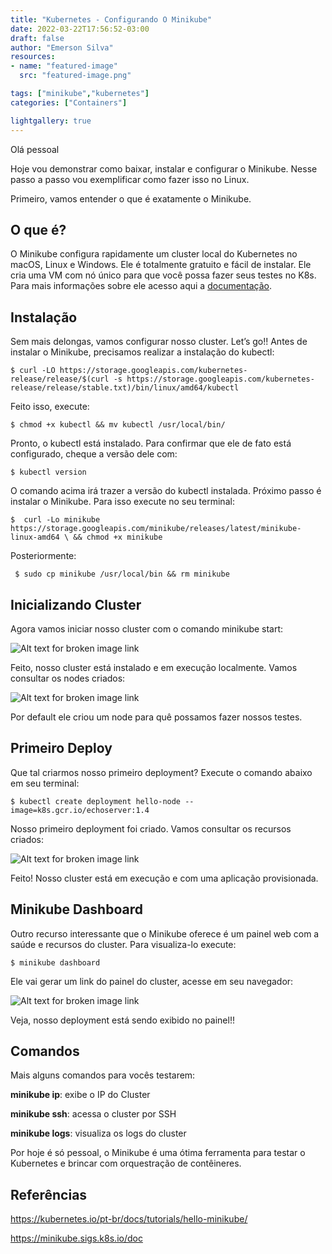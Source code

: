 ```yaml
---
title: "Kubernetes - Configurando O Minikube"
date: 2022-03-22T17:56:52-03:00
draft: false
author: "Emerson Silva"
resources:
- name: "featured-image"
  src: "featured-image.png"

tags: ["minikube","kubernetes"]
categories: ["Containers"]

lightgallery: true
---
```


Olá pessoal

Hoje vou demonstrar como baixar, instalar e configurar o Minikube. Nesse passo a passo vou exemplificar como fazer isso no Linux.


Primeiro, vamos entender o que é exatamente o Minikube.

## O que é?

O Minikube configura rapidamente um cluster local do Kubernetes no macOS, Linux e Windows. Ele é totalmente gratuito e fácil de instalar. Ele cria uma VM com nó único para que você possa fazer seus testes no K8s. Para mais informações sobre ele acesso aqui a [documentação](https://minikube.sigs.k8s.io/docs/).

## Instalação

Sem mais delongas, vamos configurar nosso cluster. Let’s go!!
Antes de instalar o Minikube, precisamos realizar a instalação do kubectl:


```$ curl -LO https://storage.googleapis.com/kubernetes-release/release/$(curl -s https://storage.googleapis.com/kubernetes-release/release/stable.txt)/bin/linux/amd64/kubectl```


Feito isso, execute:


```$ chmod +x kubectl && mv kubectl /usr/local/bin/```


Pronto, o kubectl está instalado. Para confirmar que ele de fato está configurado, cheque a versão dele com:


```$ kubectl version```

O comando acima irá trazer a versão do kubectl instalada.
Próximo passo é instalar o Minikube. Para isso execute no seu terminal:

``` $  curl -Lo minikube https://storage.googleapis.com/minikube/releases/latest/minikube-linux-amd64 \ && chmod +x minikube ```

Posteriormente:

``` $ sudo cp minikube /usr/local/bin && rm minikube```

## Inicializando Cluster

Agora vamos iniciar nosso cluster com o comando minikube start:

![Alt text for broken image link](minikube-start.png)

Feito, nosso cluster está instalado e em execução localmente. Vamos consultar os nodes criados:

![Alt text for broken image link](minikube-nodes.png)

Por default ele criou um node para quê possamos fazer nossos testes. 


## Primeiro Deploy


Que tal criarmos nosso primeiro deployment? Execute o comando abaixo em seu terminal:

``` $ kubectl create deployment hello-node --image=k8s.gcr.io/echoserver:1.4 ```


Nosso primeiro deployment foi criado. Vamos consultar os recursos criados:

![Alt text for broken image link](minikube-deploy.png)


Feito! Nosso cluster está em execução e com uma aplicação provisionada.

## Minikube Dashboard

Outro recurso interessante que o Minikube oferece é um painel web com a saúde e recursos do cluster. Para visualiza-lo execute:


```$ minikube dashboard```

Ele vai gerar um link do painel do cluster, acesse em seu navegador:


![Alt text for broken image link](minikube-dashboard.png)



Veja, nosso deployment está sendo exibido no painel!!


## Comandos 

Mais alguns comandos para vocês testarem:


**minikube ip**: exibe o IP do Cluster


**minikube ssh**: acessa o cluster por SSH


**minikube logs**: visualiza os logs do cluster


Por hoje é só pessoal, o Minikube é uma ótima ferramenta para testar o Kubernetes e brincar com orquestração de contêineres.

## Referências

https://kubernetes.io/pt-br/docs/tutorials/hello-minikube/

https://minikube.sigs.k8s.io/doc


<div id="giscus-comments">
  <script src="https://giscus.app/client.js"
          data-repo="silvemerson/emerson-silva-blog"
          data-repo-id="R_kgDONTalJA"
          data-category="General"
          data-category-id="DIC_kwDONTalJM4CkhmM"
          data-mapping="pathname"
          data-strict="0"
          data-reactions-enabled="1"
          data-emit-metadata="1"
          data-input-position="top"
          data-theme="dark"
          data-lang="pt"
          data-loading="lazy"
          crossorigin="anonymous"
          async>
  </script>
</div>